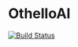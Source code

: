 # OthelloAI

[![Build Status](https://travis-ci.org/odanado/OthelloAI.svg)](https://travis-ci.org/odanado/OthelloAI)
